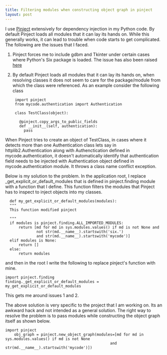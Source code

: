 ```yaml
---
title: Filtering modules when constructing object graph in pinject
layout: post
---
```


I use [Pinject](https://github.com/google/pinject) extensively for dependency injection in my Python code. 
By default Pinject loads all modules that it can lay its hands on. While this generally works, it can lead to trouble when 
code starts to get complicated. The following are the issues that I faced.

1. Pinject forces me to include gdbm and Tkinter under certain cases where Python's Six package is loaded. The issue has also
been raised [here](https://github.com/google/pinject/issues/11)

2. By default Pinject loads all modules that it can lay its hands on, when resolving classes it does not seem to care for the 
package/module from which the class were referenced. As an example consider the following class

		import pinject
		from mycode.authentication import Authentication
		
		class TestClass(object):
		
		  @pinject.copy_args_to_public_fields
		  def __init__(self, authentication):
		    pass 
				
 When Pinject tries to create an object of TestClass, in cases where it detects more than one Authentication class
 lets say in httplib2.Authentication along with Authenctication defined in mycode.authentication, it doesn't automatically 
 identify that authentication field needs to be injected with Authentication object defined in mycode.authentication module. 
 It throws a class name conflict exception.
 
Below is my solution to the problem. In the application root, I replace _get_explicit_or_default_modules that is defined in 
pinject.finding module with a function that I define. This function filters the modules that Pinject has to inspect to 
inject objects into my classes.

	  def my_get_explicit_or_default_modules(modules):
	  """
	  This function modified pinject 
	
	  """
	  if modules is pinject.finding.ALL_IMPORTED_MODULES:
	      return [md for md in sys.modules.values() if md is not None and
	              not str(md.__name__).startswith('six.')
	              and str(md.__name__).startswith('mycode')]
	  elif modules is None:
	      return []
	  else:
	      return modules
				
and then in the root I write the following to replace pinject's function with mine.

    import pinject.finding
    finding._get_explicit_or_default_modules = my_get_explicit_or_default_modules
		
This gets me around issues 1 and 2.

The above solution is very specific to the project that I am working on. Its an awkward hack and not intended as a general solution.
 The right way to resolve the problem is to pass modules while constructing the object graph itself as shown below.

    import pinject
		obj_graph = pinject.new_object_graph(modules=[md for md in sys.modules.values() if md is not None 
		                                           and str(md.__name__).startswith('mycode')])
